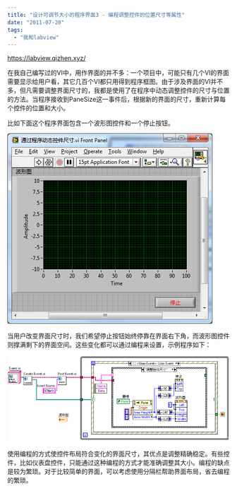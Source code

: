 ```yaml
---
title: "设计可调节大小的程序界面3 - 编程调整控件的位置尺寸等属性"
date: "2011-07-20"
tags: 
  - "我和labview"
---
```


https://labview.qizhen.xyz/

在我自己编写过的VI中，用作界面的并不多：一个项目中，可能只有几个VI的界面需要显示给用户看，其它几百个VI都只用得到程序框图。由于涉及界面的VI并不多，但凡需要调整界面尺寸的，我都是使用了在程序中动态调整控件的尺寸与位置的方法。当程序接收到PaneSize这一事件后，根据新的界面的尺寸，重新计算每个控件的位置和大小。

比如下面这个程序界面包含一个波形图控件和一个停止按钮。

[![image_thumb2](images/image_thumb2_thumb.png "image_thumb2")](http://ruanqizhen.wordpress.com/wp-content/uploads/2011/07/image_thumb21.png)

当用户改变界面尺寸时，我们希望停止按钮始终停靠在界面右下角，而波形图控件则撑满剩下的界面空间。这些变化都可以通过编程来设置，示例程序如下：

[![image_thumb11](images/image_thumb11_thumb.png "image_thumb11")](http://ruanqizhen.wordpress.com/wp-content/uploads/2011/07/image_thumb111.png)

使用编程的方式使控件布局符合变化的界面尺寸，其优点是调整精确稳定。有些控件，比如仪表盘控件，只能通过这种编程的方式才能准确调整其大小。编程的缺点是较为繁琐。对于比较简单的界面，可以考虑使用分隔栏帮助界面布局，省去编程的繁琐。
